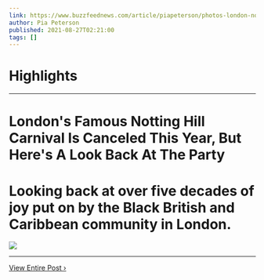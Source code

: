 ```yaml
---
link: https://www.buzzfeednews.com/article/piapeterson/photos-london-notting-hill-carnival-canceled
author: Pia Peterson
published: 2021-08-27T02:21:00
tags: []
---
```

# Highlights


---
# London's Famous Notting Hill Carnival Is Canceled This Year, But Here's A Look Back At The Party
# Looking back at over five decades of joy put on by the Black British and Caribbean community in London.

![](https://img.buzzfeed.com/buzzfeed-static/static/2021-08/26/15/campaign_images/27b5508b1f22/londons-famous-notting-hill-carnival-is-canceled--2-414-1629991140-19_dblbig.jpg)

---

[View Entire Post ›](https://www.buzzfeednews.com/article/piapeterson/photos-london-notting-hill-carnival-canceled)
